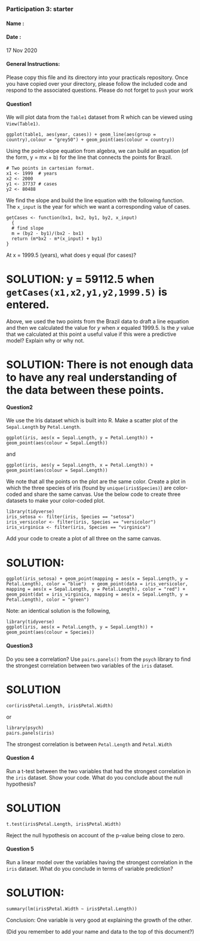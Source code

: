 ### Participation 3: starter

#### Name :


#### Date :
17 Nov 2020

#### General Instructions:
Please copy this file and its directory into your practicals repository. Once you have copied over your directory, please follow the included code and respond to the associated questions. Please do not forget to `push` your work



#### Question1
We will plot data from the `Table1` dataset from R which can be viewed using `View(Table1)`.

```
ggplot(table1, aes(year, cases)) + geom_line(aes(group = country),colour = "grey50") + geom_point(aes(colour = country))
```

Using the point-slope equation from algebra, we can build an equation (of the form, y = mx + b) for the line that connects the points for Brazil.


```
# Two points in cartesian format.
x1 <- 1999  # years
x2 <- 2000
y1 <- 37737 # cases
y2 <- 80488
```

We find the slope and build the line equation with the following function. The `x_input` is the year for which we want a corresponding value of cases.  

```
getCases <- function(bx1, bx2, by1, by2, x_input)
  {
  # find slope
  m = (by2 - by1)/(bx2 - bx1)
  return (m*bx2 - m*(x_input) + by1)
}
```

At x = 1999.5 (years), what does y equal (for cases)?
# SOLUTION: y = 59112.5 when `getCases(x1,x2,y1,y2,1999.5)` is entered.

Above, we used the two points from the Brazil data to draft a line equation and then we calculated the value for _y_ when _x_ equaled 1999.5. Is the _y_ value that we calculated at this point a useful value if this were a predictive model? Explain why or why not.

# SOLUTION: There is not enough data to have any real understanding of the data between these points.



#### Question2

We use the Iris dataset which is built into R. Make a scatter plot of the `Sepal.Length` by `Petal.Length`.

```
ggplot(iris, aes(x = Sepal.Length, y = Petal.Length)) +  geom_point(aes(colour = Sepal.Length))
```
and
```
ggplot(iris, aes(y = Sepal.Length, x = Petal.Length)) +  geom_point(aes(colour = Sepal.Length))
```

We note that all the points on the plot are the same color. Create a plot in which the three species of iris (found by `unique(iris$Species)`) are color-coded and share the same canvas. Use the below code to create three datasets to make your color-coded plot.

```
library(tidyverse)
iris_setosa <- filter(iris, Species == "setosa")
iris_versicolor <- filter(iris, Species == "versicolor")
iris_virginica <- filter(iris, Species == "virginica")
```


Add your code to create a plot of all three on the same canvas.

# SOLUTION:

```
ggplot(iris_setosa) + geom_point(mapping = aes(x = Sepal.Length, y = Petal.Length), color = "blue")  + geom_point(data = iris_versicolor, mapping = aes(x = Sepal.Length, y = Petal.Length), color = "red") + geom_point(dat = iris_virginica, mapping = aes(x = Sepal.Length, y = Petal.Length), color = "green")
```

Note: an identical solution is the following,
```
library(tidyverse)
ggplot(iris, aes(x = Petal.Length, y = Sepal.Length)) + geom_point(aes(colour = Species))
```


#### Question3

Do you see a correlation? Use `pairs.panels()` from the `psych` library to find the strongest correlation between two variables of the `iris` dataset.

# SOLUTION

```
cor(iris$Petal.Length, iris$Petal.Width)
```

or

```
library(psych)
pairs.panels(iris)
```
The strongest correlation is between `Petal.Length` and `Petal.Width`



#### Question 4

Run a t-test between the two variables that had the strongest correlation in the `iris` dataset. Show your code. What do you conclude about the null hypothesis?


# SOLUTION

```
t.test(iris$Petal.Length, iris$Petal.Width)
```

Reject the null hypothesis on account of the p-value being close to zero.



#### Question 5

Run a linear model over the variables having the strongest correlation in the `iris` dataset. What do you conclude in terms of variable prediction?


# SOLUTION:

```
summary(lm(iris$Petal.Width ~ iris$Petal.Length))
```

Conclusion: One variable is very good at explaining the growth of the other.




(Did you remember to add your name and data to the top of this document?)
